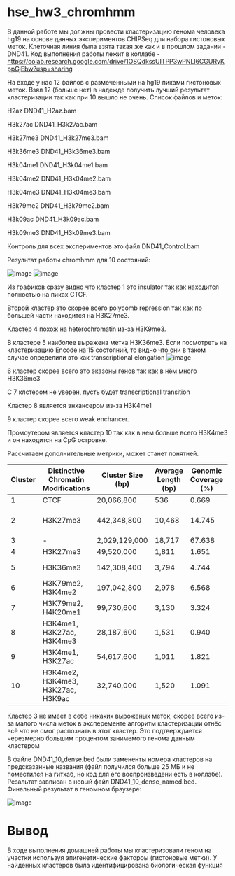# hse_hw3_chromhmm

В данной работе мы должны провести кластеризацию генома человека hg19 на основе данных экспериментов CHIPSeq для набора гистоновых меток. Клеточная линия была взята такая же как и в прошлом задании - DND41.
Код выполнения работы лежит в коллабе - https://colab.research.google.com/drive/1OSQdkssUITPP3wPNLl6CGURyKppGjEbw?usp=sharing

На входе у нас 12 файлов с размеченными на hg19 пиками гистоновых меток. Взял 12 (больше нет) в надежде получить лучший результат кластеризации так как при 10 вышло не очень.
Список файлов и меток:

H2az	DND41_H2az.bam

H3k27ac	DND41_H3k27ac.bam

H3k27me3	DND41_H3k27me3.bam

H3k36me3	DND41_H3k36me3.bam

H3k04me1	DND41_H3k04me1.bam

H3k04me2	DND41_H3k04me2.bam

H3k04me3	DND41_H3k04me3.bam

H3k79me2	DND41_H3k79me2.bam

H3k09ac	DND41_H3k09ac.bam

H3k09me3	DND41_H3k09me3.bam

Контроль для всех экспериментов это файл DND41_Control.bam

Результат работы chromhmm для 10 состояний:

![image](https://github.com/JustKeonix/hse_hw3_chromhmm/assets/24775932/7c4e7612-16f8-467c-98de-19dd21d5170c)
![image](https://github.com/JustKeonix/hse_hw3_chromhmm/assets/24775932/a828a770-face-4c50-9696-fdc2beec808f)

Из графиков сразу видно что кластер 1 это insulator так как находится полностью на пиках CTCF. 

Второй кластер это скорее всего polycomb repression так как по большей части находится на H3K27me3.

Кластер 4 похож на heterochromatin из-за H3K9me3.

В кластере 5 наиболее выражена метка H3K36me3. Если посмотреть на кластеризацию Encode на 15 состояний, то видно что они в таком случае определили это как transcriptional elongation
![image](https://github.com/JustKeonix/hse_hw3_chromhmm/assets/24775932/fa1b4a01-50af-4ebc-8e00-0f304fa1bd55)

6 кластер скорее всего это эказоны генов так как в нём много H3K36me3

С 7 клстером не уверен, пусть будет transcriptional transition

Кластер 8 является энхансером из-за H3K4me1

9 кластер скорее всего weak enchancer.

Промоутером является кластер 10 так как в нем больше всего H3K4me3 и он находится на CpG островке.

Рассчитаем дополнительные метрики, может станет понятней.

| Cluster | Distinctive Chromatin Modifications | Cluster Size (bp) | Average Length (bp) | Genomic Coverage (%) | Predicted Biological Function |
|---------|------------------------------------|-------------------|---------------------|----------------------|-------------------------------|
| 1       | CTCF                               | 20,066,800        | 536                 | 0.669                | Insulator                    |
| 2       | H3K27me3                           | 442,348,800       | 10,468              | 14.745               | Polycomb-repressed regions    |
| 3       | -                                  | 2,029,129,000     | 18,717              | 67.638               | Unknown1                      |
| 4       | H3K27me3                           | 49,520,000        | 1,811               | 1.651                | Heterochromatin               |
| 5       | H3K36me3                           | 142,308,400       | 3,794               | 4.744                | Transcriptional elongation    |
| 6       | H3K79me2, H3K4me2                  | 197,042,800       | 2,978               | 6.568                | Unknown2                      |
| 7       | H3K79me2, H4K20me1                 | 99,730,600        | 3,130               | 3.324                | Transcriptional transition    |
| 8       | H3K4me1, H3K27ac, H3K4me3          | 28,187,600        | 1,531               | 0.940                | Strong enhancer |
| 9       | H3K4me1, H3K27ac                   | 54,617,600        | 1,011               | 1.821                | Weak enhancer     |
| 10      | H3K4me2, H3K4me3, H3K27ac, H3K9ac  | 32,740,000        | 1,520               | 1.091                | Promoter       |

Кластер 3 не имеет в себе никаких выроженых меток, скорее всего из-за малого числа меток в эксперементе алгоритм кластеризации отнёс всё что не смог распознать в этот кластер. Это подтверждается черезмерно большим процентом занимемого генома данным кластером

В файле DND41_10_dense.bed были замененты номера кластеров на предсказанные названия (файл получился больше 25 МБ и не поместился на гитхаб, но код для его воспроизведени есть в коллабе). Резальтат завписан в новый файл DND41_10_dense_named.bed. Финальный результат в геномном браузере:

![image](https://github.com/JustKeonix/hse_hw3_chromhmm/assets/24775932/fd9dea2a-fb97-4717-8481-2dd8b2dbe7c9)

# Вывод
В ходе выполнения домашней работы мы кластеризовали геном на участки используя эпигенетические фактороы (гистоновые метки). У найденных кластеров была идентифицирована биологическая функция
